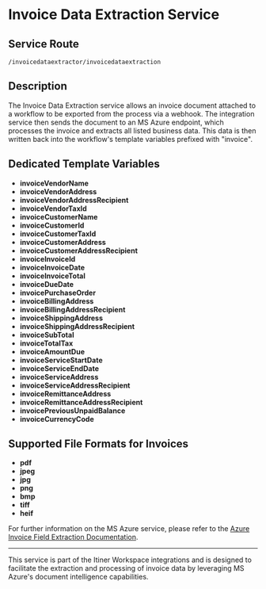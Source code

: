 # Invoice Data Extraction Service

## Service Route
`/invoicedataextractor/invoicedataextraction`

## Description
The Invoice Data Extraction service allows an invoice document attached to a workflow to be exported from the process via a webhook. The integration service then sends the document to an MS Azure endpoint, which processes the invoice and extracts all listed business data. This data is then written back into the workflow's template variables prefixed with "invoice".

## Dedicated Template Variables
- **invoiceVendorName**
- **invoiceVendorAddress**
- **invoiceVendorAddressRecipient**
- **invoiceVendorTaxId**
- **invoiceCustomerName**
- **invoiceCustomerId**
- **invoiceCustomerTaxId**
- **invoiceCustomerAddress**
- **invoiceCustomerAddressRecipient**
- **invoiceInvoiceId**
- **invoiceInvoiceDate**
- **invoiceInvoiceTotal**
- **invoiceDueDate**
- **invoicePurchaseOrder**
- **invoiceBillingAddress**
- **invoiceBillingAddressRecipient**
- **invoiceShippingAddress**
- **invoiceShippingAddressRecipient**
- **invoiceSubTotal**
- **invoiceTotalTax**
- **invoiceAmountDue**
- **invoiceServiceStartDate**
- **invoiceServiceEndDate**
- **invoiceServiceAddress**
- **invoiceServiceAddressRecipient**
- **invoiceRemittanceAddress**
- **invoiceRemittanceAddressRecipient**
- **invoicePreviousUnpaidBalance**
- **invoiceCurrencyCode**

## Supported File Formats for Invoices
- **pdf**
- **jpeg**
- **jpg**
- **png**
- **bmp**
- **tiff**
- **heif**

For further information on the MS Azure service, please refer to the [Azure Invoice Field Extraction Documentation](https://learn.microsoft.com/en-us/azure/ai-services/document-intelligence/concept-invoice?view=doc-intel-4.0.0#field-extraction).

---

This service is part of the Itiner Workspace integrations and is designed to facilitate the extraction and processing of invoice data by leveraging MS Azure's document intelligence capabilities.
